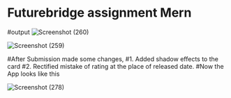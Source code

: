# Futurebridge assignment Mern
#output
![Screenshot (260)](https://user-images.githubusercontent.com/97036992/236769287-097da12d-13c3-4bda-b934-1840a2953623.png)

 
![Screenshot (259)](https://user-images.githubusercontent.com/97036992/236769465-1f274fac-205b-4755-9865-bff1cbfb8e2b.png)

#After Submission made some changes, 
#1. Added shadow effects to the card 
#2. Rectified mistake of rating at the place of released date. 
#Now the App looks like this

![Screenshot (278)](https://user-images.githubusercontent.com/97036992/236811241-918e0957-ec09-4b65-9dfa-4527845213df.png)

